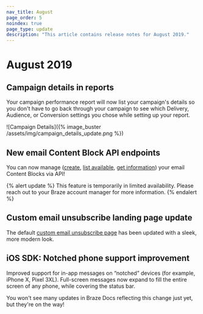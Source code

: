 ```yaml
---
nav_title: August
page_order: 5
noindex: true
page_type: update
description: "This article contains release notes for August 2019."
---
```


# August 2019

## Campaign details in reports

Your campaign performance report will now list your campaign's details so you don't have to go back through your campaign to see which Delivery, Audience, or Conversion settings you chose while setting up your report.

![Campaign Details]({% image_buster /assets/img/campaign_details_update.png %})

## New email Content Block API endpoints

You can now manage ([create]({{site.baseurl}}/api/endpoints/email_templates/#create-content-block), [list available]({{site.baseurl}}/api/endpoints/email_templates/#list-available-content-blocks), [get information]({{site.baseurl}}/api/endpoints/email_templates/#see-content-block-information)) your email Content Blocks via API!

{% alert update %}
This feature is temporarily in limited availability. Please reach out to your Braze account manager for more information.
{% endalert %}

## Custom email unsubscribe landing page update

The default [custom email unsubscribe page]({{site.baseurl}}/user_guide/message_building_by_channel/email/managing_user_subscriptions/#custom-unsubscribe-landing-page) has been updated with a sleek, more modern look.

## iOS SDK: Notched phone support improvement

Improved support for in-app messages on “notched” devices (for example, iPhone X, Pixel 3XL). Full-screen messages now expand to fill the entire screen of any phone, while covering the status bar.

You won't see many updates in Braze Docs reflecting this change just yet, but they're on the way!
